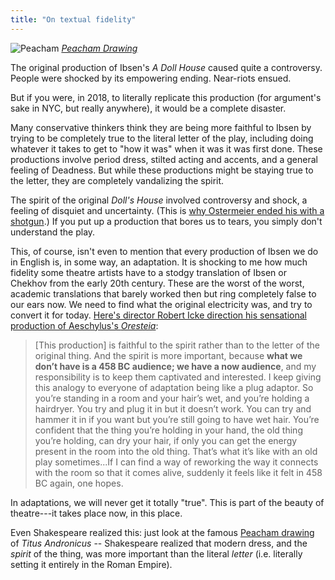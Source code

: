 ```yaml
---
title: "On textual fidelity"
---
```


![Peacham](/images/peacham.jpg)
_[Peacham Drawing](https://en.wikipedia.org/wiki/Peacham_drawing)_

The original production of Ibsen's _A Doll House_ caused quite a controversy. People were shocked by its empowering ending. Near-riots ensued.

But if you were, in 2018, to literally replicate this production (for argument's sake in NYC, but really anywhere), it would be a complete disaster.

Many conservative thinkers think they are being more faithful to Ibsen by trying to be completely true to the literal letter of the play, including doing whatever it takes to get to "how it was" when it was it was first done. These productions involve period dress, stilted acting and accents, and a general feeling of Deadness. But while these productions might be staying true to the letter, they are completely vandalizing the spirit.

The spirit of the original _Doll's House_ involved controversy and shock, a feeling of disquiet and uncertainty. (This is [why Ostermeier ended his with a shotgun](https://www.nytimes.com/2004/11/11/theater/reviews/a-nora-who-goes-beyond-closing-her-prisons-door.html).) If you put up a production that bores us to tears, you simply don't understand the play.

This, of course, isn't even to mention that every production of Ibsen we do in English is, in some way, an adaptation. It is shocking to me how much fidelity some theatre artists have to a stodgy translation of Ibsen or Chekhov from the early 20th century. These are the worst of the worst, academic translations that barely worked then but ring completely false to our ears now. We need to find what the original electricity was, and try to convert it for today. [Here's director Robert Icke direction his sensational production of Aeschylus's *Oresteia*](http://www.open.ac.uk/arts/research/pvcrs/2015/icke):

> [This production] is faithful to the spirit rather than to the letter of the original thing. And the spirit is more important, because **what we don’t have is a 458 BC audience; we have a now audience**, and my responsibility is to keep them captivated and interested. I keep giving this analogy to everyone of adaptation being like a plug adaptor. So you’re standing in a room and your hair’s wet, and you’re holding a hairdryer. You try and plug it in but it doesn’t work. You can try and hammer it in if you want but you’re still going to have wet hair. You’re confident that the thing you’re holding in your hand, the old thing you’re holding, can dry your hair, if only you can get the energy present in the room into the old thing. That’s what it’s like with an old play sometimes...If I can find a way of reworking the way it connects with the room so that it comes alive, suddenly it feels like it felt in 458 BC again, one hopes.

In adaptations, we will never get it totally "true". This is part of the beauty of theatre---it takes place now, in this place.

Even Shakespeare realized this: just look at the famous [Peacham drawing](https://en.wikipedia.org/wiki/Peacham_drawing) of _Titus Andronicus_ -- Shakespeare realized that modern dress, and the _spirit_ of the thing, was more important than the literal _letter_ (i.e. literally setting it entirely in the Roman Empire).
